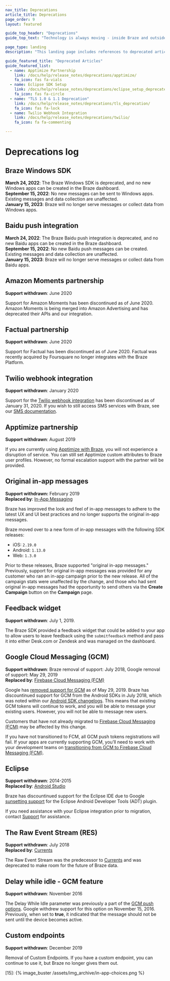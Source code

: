 ```yaml
---
nav_title: Deprecations
article_title: Deprecations
page_order: 9
layout: featured

guide_top_header: "Deprecations"
guide_top_text: "Technology is always moving - inside Braze and outside it! And we do our best to keep up with it. Here, you'll find the origins of Braze and its technology - how we supported people in the 'before time' - before now, anyway... <br> <br> You might have gotten here from searching a term for an integration or feature that no longer exists. This is our attempt to keep you informed on our progress and movement within the technology industry. <br> <br> You can find a list of deprecated and unsupported features and read deprecated articles by visiting the following links."

page_type: landing
description: "This landing page includes references to deprecated articles and provides a list of deprecated and unsupported features."

guide_featured_title: "Deprecated Articles"
guide_featured_list:
  - name: Apptimize Partnership
    link: /docs/help/release_notes/deprecations/apptimize/
    fa_icon: fas fa-vials
  - name: Eclipse SDK Setup
    link: /docs/help/release_notes/deprecations/eclipse_setup_deprecated/
    fa_icon: fas fa-circle
  - name: "TLS 1.0 & 1.1 Deprecation"
    link: /docs/help/release_notes/deprecations/tls_deprecation/
    fa_icon: fas fa-lock
  - name: Twilio Webhook Integration
    link: /docs/help/release_notes/deprecations/twilio/
    fa_icon: fa fa-commenting

---
```


# Deprecations log

## Braze Windows SDK

**March 24, 2022**: The Braze Windows SDK is deprecated, and no new Windows apps can be created in the Braze dashboard.<br>
**September 15, 2022**: No new messages can be sent to Windows apps. Existing messages and data collection are unaffected.<br>
**January 15, 2023**: Braze will no longer serve messages or collect data from Windows apps.

## Baidu push integration

**March 24, 2022**: The Braze Baidu push integration is deprecated, and no new Baidu apps can be created in the Braze dashboard. <br>
**September 15, 2022**: No new Baidu push messages can be created. Existing messages and data collection are unaffected.<br>
**January 15, 2023**: Braze will no longer serve messages or collect data from Baidu apps.

## Amazon Moments partnership

**Support withdrawn**: June 2020

Support for Amazon Moments has been discontinued as of June 2020. Amazon Moments is being merged into Amazon Advertising and has deprecated their APIs and our integration.

## Factual partnership

**Support withdrawn**: June 2020

Support for Factual has been discontinued as of June 2020. Factual was recently acquired by Foursquare no longer integrates with the Braze Platform.

## Twilio webhook integration

**Support withdrawn**: January 2020

Support for the [Twilio webhook integration]({{site.baseurl}}/partners/twilio/) has been discontinued as of January 31, 2020. If you wish to still access SMS services with Braze, see our [SMS documentation]({{site.baseurl}}/user_guide/message_building_by_channel/sms/).

## Apptimize partnership

**Support withdrawn**: August 2019

If you are currently using [Apptimize with Braze]({{site.baseurl}}/help/release_notes/deprecations/apptimize), you will not experience a disruption of service. You can still set Apptimize custom attributes to Braze user profiles. However, no formal escalation support with the partner will be provided.

## Original in-app messages

**Support withdrawn:** February 2019<br>
**Replaced by**: [In-App Messaging]({{site.baseurl}}/user_guide/message_building_by_channel/in-app_messages/creating_an_in-app_message)

Braze has improved the look and feel of in-app messages to adhere to the latest UX and UI best practices and no longer supports the original in-app messages.

Braze moved over to a new form of in-app messages with the following SDK releases:
- iOS: `2.19.0`
- Android: `1.13.0`
- Web: `1.3.0`

Prior to these releases, Braze supported "original in-app messages." Previously, support for original in-app messages was provided for any customer who ran an in-app campaign prior to the new release. All of the campaign stats were unaffected by the change, and those who had sent original in-app messages had the opportunity to send others via the **Create Campaign** button on the **Campaign** page.

## Feedback widget

**Support withdrawn**: July 1, 2019.

The Braze SDK provided a feedback widget that could be added to your app to allow users to leave feedback using the `submitfeedback` method and pass it into either Desk.com or Zendesk and was managed on the dashboard.

## Google Cloud Messaging (GCM)

**Support withdrawn**: Braze removal of support: July 2018, Google removal of support: May 29, 2019<br>
**Replaced by**: [Firebase Cloud Messaging (FCM)]({{site.baseurl}}/developer_guide/platform_integration_guides/android/push_notifications/integration/standard_integration/#step-1-enable-firebase)

Google has [removed support for GCM](https://developers.googleblog.com/2018/04/time-to-upgrade-from-gcm-to-fcm.html) as of May 29, 2019. Braze has discountinued support for GCM from the Android SDKs in July 2018, which was noted within our [Android SDK changelogs](https://github.com/Appboy/appboy-android-sdk/blob/master/CHANGELOG.md). This means that existing GCM tokens will continue to work, and you will be able to message your existing users. However, you will not be able to message new users.

Customers that have not already migrated to [Firebase Cloud Messaging (FCM)]({{site.baseurl}}/developer_guide/platform_integration_guides/android/push_notifications/integration/standard_integration/#step-1-enable-firebase) may be affected by this change.

If you have not transitioned to FCM, all GCM push tokens registrations will fail. If your apps are currently supporting GCM, you’ll need to work with your development teams on [transitioning from GCM to Firebase Cloud Messaging (FCM)](https://developers.google.com/cloud-messaging/android/android-migrate-fcm).

## Eclipse

**Support withdrawn**: 2014-2015<br>
**Replaced by**: [Android Studio]({{site.baseurl}}/developer_guide/platform_integration_guides/android/initial_sdk_setup/android_sdk_integration/#using-android-studio)

Braze has discountinued support for the Eclipse IDE due to Google [sunsetting support](http://android-developers.blogspot.com/2015/06/an-update-on-eclipse-android-developer.html) for the Eclipse Android Developer Tools (ADT) plugin. 

If you need assistance with your Eclipse integration prior to migration, contact [Support]({{site.baseurl}}/support_contact/) for assistance.

## The Raw Event Stream (RES)

**Support withdrawn**: July 2018<br>
**Replaced by**: [Currents]({{site.baseurl}}/partners/braze_currents/about/)

The Raw Event Stream was the predecessor to [Currents]({{site.baseurl}}/partners/braze_currents/about/) and was deprecated to make room for the future of Braze data.

## Delay while idle - GCM feature

**Support withdrawn**: November 2016

The Delay While Idle parameter was previously a part of the [GCM push options](https://developers.google.com/cloud-messaging/http-server-ref). Google withdrew support for this option on November 15, 2016. Previously, when set to **true**, it indicated that the message should not be sent until the device becomes active.

## Custom endpoints

**Support withdrawn**: December 2019

Removal of Custom Endpoints. If you have a custom endpoint, you can continue to use it, but Braze no longer gives them out.


[15]: {% image_buster /assets/img_archive/in-app-choices.png %}
